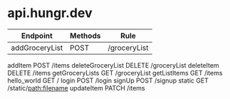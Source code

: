 # api.hungr.dev

|Endpoint         |  Methods | Rule|
|-----------------| -------| -----------------------|
addGroceryList    | POST    | /groceryList
addItem            POST     /items
deleteGroceryList  DELETE   /groceryList
deleteItem         DELETE   /items
getGroceryLists    GET      /groceryList
getListItems       GET      /items
hello_world        GET      /
login              POST     /login
signUp             POST     /signup
static             GET      /static/<path:filename>
updateItem         PATCH    /items

